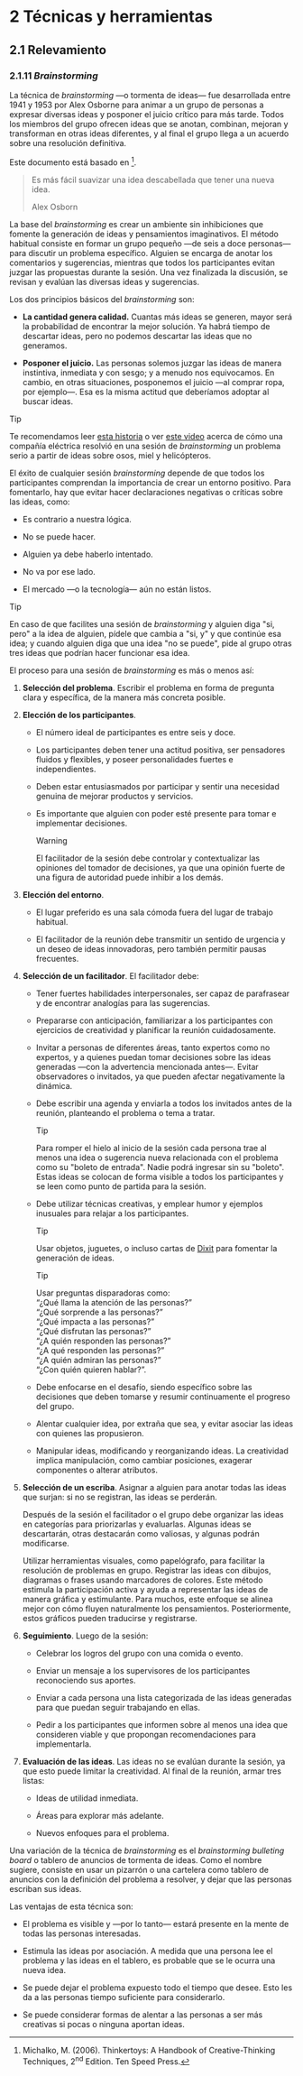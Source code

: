 # 2 Técnicas y herramientas

## 2.1 Relevamiento

### 2.1.11 *Brainstorming*

La técnica de *brainstorming* —o tormenta de ideas— fue desarrollada entre 1941
y 1953 por Alex Osborne para animar a un grupo de personas a expresar diversas
ideas y posponer el juicio crítico para más tarde. Todos los miembros del grupo
ofrecen ideas que se anotan, combinan, mejoran y transforman en otras ideas
diferentes, y al final el grupo llega a un acuerdo sobre una resolución
definitiva.

Este documento está basado en [^1].

<!-- cSpell:disable -->
[^1]: Michalko, M. (2006). Thinkertoys: A Handbook of Creative-Thinking
    Techniques, 2<sup>nd</sup> Edition. Ten Speed Press.
<!-- cSpell:enable -->

> Es más fácil suavizar una idea descabellada que tener una nueva idea.
>
> Alex Osborn

La base del *brainstorming* es crear un ambiente sin inhibiciones que fomente la
generación de ideas y pensamientos imaginativos. El método habitual consiste en
formar un grupo pequeño —de seis a doce personas— para discutir un problema
específico. Alguien se encarga de anotar los comentarios y sugerencias, mientras
que todos los participantes evitan juzgar las propuestas durante la sesión. Una
vez finalizada la discusión, se revisan y evalúan las diversas ideas y
sugerencias.

Los dos principios básicos del *brainstorming* son:

* **La cantidad genera calidad.** Cuantas más ideas se generen, mayor será la
  probabilidad de encontrar la mejor solución. Ya habrá tiempo de descartar
  ideas, pero no podemos descartar las ideas que no generamos.

* **Posponer el juicio.** Las personas solemos juzgar las ideas de manera
  instintiva, inmediata y con sesgo; y a menudo nos equivocamos. En cambio, en
  otras situaciones, posponemos el juicio —al comprar ropa, por ejemplo—. Esa es
  la misma actitud que deberíamos adoptar al buscar ideas.

> [!TIP]
> Te recomendamos leer [esta
> historia](https://www.insulators.info/articles/ppl.htm) o ver [este
> video](https://www.youtube.com/watch?v=4mQP-dm4FmI) acerca de cómo una
> compañía eléctrica resolvió en una sesión de *brainstorming* un problema serio
> a partir de ideas sobre osos, miel y helicópteros.

El éxito de cualquier sesión *brainstorming* depende de que todos los
participantes comprendan la importancia de crear un entorno positivo. Para
fomentarlo, hay que evitar hacer declaraciones negativas o críticas sobre las
ideas, como:

* Es contrario a nuestra lógica.

* No se puede hacer.

* Alguien ya debe haberlo intentado.

* No va por ese lado.

* El mercado —o la tecnología— aún no están listos.

> [!TIP]
> En caso de que facilites una sesión de *brainstorming* y alguien diga "si,
> pero" a la idea de alguien, pídele que cambia a "si, y" y que continúe esa
> idea; y cuando alguien diga que una idea "no se puede", pide al grupo otras
> tres ideas que podrían hacer funcionar esa idea.

El proceso para una sesión de *brainstorming* es más o menos así:

1. **Selección del problema**. Escribir el problema en forma de pregunta clara y
   específica, de la manera más concreta posible.

2. **Elección de los participantes**.

   * El número ideal de participantes es entre seis y doce.

   * Los participantes deben tener una actitud positiva, ser pensadores fluidos
     y flexibles, y poseer personalidades fuertes e independientes.

   * Deben estar entusiasmados por participar y sentir una necesidad genuina de
     mejorar productos y servicios.

   * Es importante que alguien con poder esté presente para tomar e implementar
     decisiones.

     > [!WARNING]
     > El facilitador de la sesión debe controlar y contextualizar las opiniones
     > del tomador de decisiones, ya que una opinión fuerte de una figura de
     > autoridad puede inhibir a los demás.

3. **Elección del entorno**.

   * El lugar preferido es una sala cómoda fuera del lugar de trabajo habitual.

   * El facilitador de la reunión debe transmitir un sentido de urgencia y un
     deseo de ideas innovadoras, pero también permitir pausas frecuentes.

4. **Selección de un facilitador**. El facilitador debe:

   * Tener fuertes habilidades interpersonales, ser capaz de parafrasear y de
     encontrar analogías para las sugerencias.

   * Prepararse con anticipación, familiarizar a los participantes con
     ejercicios de creatividad y planificar la reunión cuidadosamente.

   * Invitar a personas de diferentes áreas, tanto expertos como no expertos, y
     a quienes puedan tomar decisiones sobre las ideas generadas —con la
     advertencia mencionada antes—. Evitar observadores o invitados, ya que
     pueden afectar negativamente la dinámica.

   * Debe escribir una agenda y enviarla a todos los invitados antes de la
     reunión, planteando el problema o tema a tratar.

     > [!TIP]
     > Para romper el hielo al inicio de la sesión cada persona trae al menos
     > una idea o sugerencia nueva relacionada con el problema como su "boleto
     > de entrada". Nadie podrá ingresar sin su "boleto". Estas ideas se
     > colocan de forma visible a todos los participantes y se leen como punto
     > de partida para la sesión.

   * Debe utilizar técnicas creativas, y emplear humor y ejemplos inusuales para
     relajar a los participantes.

     > [!TIP]
     > Usar objetos, juguetes, o incluso cartas de
     > [Dixit](https://www.libellud.com/en/dixit-universe/) para fomentar la
     > generación de ideas.

     > [!TIP]
     > Usar preguntas disparadoras como:<br>
     > “¿Qué llama la atención de las personas?”<br>
     > “¿Qué sorprende a las personas?”<br>
     > “¿Qué impacta a las personas?”<br>
     > “¿Qué disfrutan las personas?”<br>
     > “¿A quién responden las personas?”<br>
     > “¿A qué responden las personas?”<br>
     > “¿A quién admiran las personas?”<br>
     > “¿Con quién quieren hablar?”.

   * Debe enfocarse en el desafío, siendo específico sobre las decisiones que
     deben tomarse y resumir continuamente el progreso del grupo.

   * Alentar cualquier idea, por extraña que sea, y evitar asociar las ideas con
     quienes las propusieron.

   * Manipular ideas, modificando y reorganizando ideas. La creatividad implica
     manipulación, como cambiar posiciones, exagerar componentes o alterar
     atributos.

5. **Selección de un escriba**. Asignar a alguien para anotar todas las ideas
   que surjan: si no se registran, las ideas se perderán.

   Después de la sesión el facilitador o el grupo debe organizar las ideas en
   categorías para priorizarlas y evaluarlas. Algunas ideas se descartarán,
   otras destacarán como valiosas, y algunas podrán modificarse.

   Utilizar herramientas visuales, como papelógrafo, para facilitar la
   resolución de problemas en grupo. Registrar las ideas con dibujos, diagramas
   o frases usando marcadores de colores. Este método estimula la participación
   activa y ayuda a representar las ideas de manera gráfica y estimulante. Para
   muchos, este enfoque se alinea mejor con cómo fluyen naturalmente los
   pensamientos. Posteriormente, estos gráficos pueden traducirse y registrarse.

6. **Seguimiento**. Luego de la sesión:

   * Celebrar los logros del grupo con una comida o evento.

   * Enviar un mensaje a los supervisores de los participantes reconociendo sus
     aportes.

   * Enviar a cada persona una lista categorizada de las ideas generadas para
     que puedan seguir trabajando en ellas.

   * Pedir a los participantes que informen sobre al menos una idea que
     consideren viable y que propongan recomendaciones para implementarla.

7. **Evaluación de las ideas**. Las ideas no se evalúan durante la sesión, ya
   que esto puede limitar la creatividad. Al final de la reunión, armar tres
   listas:

   * Ideas de utilidad inmediata.

   * Áreas para explorar más adelante.

   * Nuevos enfoques para el problema.

Una variación de la técnica de *brainstorming* es el *brainstorming bulleting
board* o tablero de anuncios de tormenta de ideas. Como el nombre sugiere,
consiste en usar un pizarrón o una cartelera como tablero de anuncios con la
definición del problema a resolver, y dejar que las personas escriban sus ideas.

Las ventajas de esta técnica son:

* El problema es visible y —por lo tanto— estará presente en la mente de todas
  las personas interesadas.

* Estimula las ideas por asociación. A medida que una persona lee el problema y
  las ideas en el tablero, es probable que se le ocurra una nueva idea.

* Se puede dejar el problema expuesto todo el tiempo que desee. Esto les da a
  las personas tiempo suficiente para considerarlo.

* Se puede considerar formas de alentar a las personas a ser más creativas si
  pocas o ninguna aportan ideas.
